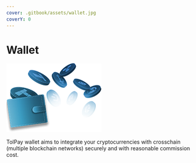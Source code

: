```yaml
---
cover: .gitbook/assets/wallet.jpg
coverY: 0
---
```


# Wallet

![](<.gitbook/assets/3 (1).png>)

TolPay wallet aims to integrate your cryptocurrencies with crosschain (multiple blockchain networks) securely and with reasonable commission cost.

